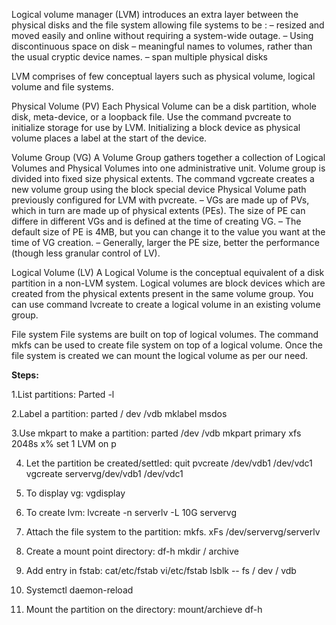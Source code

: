 Logical volume manager (LVM) introduces an extra layer between the physical disks and the file system allowing file systems to be :
– resized and moved easily and online without requiring a system-wide outage.
– Using discontinuous space on disk
– meaningful names to volumes, rather than the usual cryptic device names.
– span multiple physical disks

LVM comprises of few conceptual layers such as physical volume, logical volume and file systems.

Physical Volume (PV)
Each Physical Volume can be a disk partition, whole disk, meta-device, or a loopback file. Use the command pvcreate to initialize storage for use by LVM. Initializing a block device as physical volume places a label at the start of the device.

Volume Group (VG)
A Volume Group gathers together a collection of Logical Volumes and Physical Volumes into one administrative unit. Volume group is divided into fixed size physical extents. The command vgcreate creates a new volume group using the block special device Physical Volume path previously configured for LVM with pvcreate.
– VGs are made up of PVs, which in turn are made up of physical extents (PEs). The size of PE can differe in different VGs and is defined at the time of creating VG.
– The default size of PE is 4MB, but you can change it to the value you want at the time of VG creation.
– Generally, larger the PE size, better the performance (though less granular control of LV).

Logical Volume (LV)
A Logical Volume is the conceptual equivalent of a disk partition in a non-LVM system. Logical volumes are block devices which are created from the physical extents present in the same volume group. You can use command lvcreate to create a logical volume in an existing volume group.

File system
File systems are built on top of logical volumes. The command mkfs can be used to create file system on top of a logical volume. Once the file system is created we can mount the logical volume as per our need.

**Steps:**


1.List partitions:
     Parted -l
     
2.Label a partition:
     parted / dev /vdb mklabel msdos 
     
     
3.Use mkpart to make a partition:
      parted /dev /vdb
      mkpart
      primary
      xfs
      2048s
      x%
      set 1
      LVM
      on
      p
      
4. Let the partition be created/settled:
      quit 
      pvcreate /dev/vdb1 /dev/vdc1 
      vgcreate servervg/dev/vdb1 /dev/vdc1
      
5. To display vg:
      vgdisplay
      
6. To create lvm:
      lvcreate -n serverlv -L 10G servervg
      
7. Attach the file system to the partition:
      mkfs. xFs /dev/servervg/serverlv
      
8. Create a mount point directory:
      df-h 
      mkdir / archive
      
9. Add entry in fstab:
      cat/etc/fstab
      vi/etc/fstab
      lsblk -- fs / dev / vdb
      
10. Systemctl daemon-reload

11. Mount the partition on the directory:
      mount/archieve
      df-h
